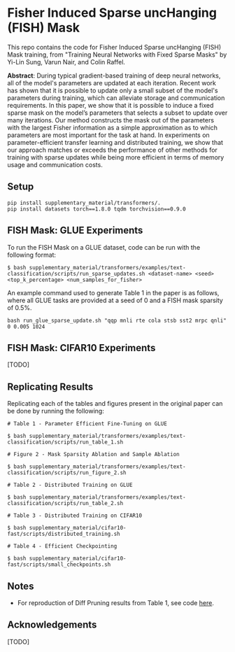 # Fisher Induced Sparse uncHanging (FISH) Mask

This repo contains the code for Fisher Induced Sparse uncHanging (FISH) Mask training, from "Training Neural Networks with Fixed Sparse Masks" by Yi-Lin Sung, Varun Nair, and Colin Raffel. 

**Abstract**: During typical gradient-based training of deep neural networks, all of the model's parameters are updated at each iteration. Recent work has shown that it is possible to update only a small subset of the model's parameters during training, which can alleviate storage and communication requirements. In this paper, we show that it is possible to induce a fixed sparse mask on the model’s parameters that selects a subset to update over many iterations. Our method constructs the mask out of the  parameters with the largest Fisher information as a simple approximation as to which parameters are most important for the task at hand. In experiments on parameter-efficient transfer learning and distributed training, we show that our approach matches or exceeds the performance of other methods for training with sparse updates while being more efficient in terms of memory usage and communication costs.

## Setup

```
pip install supplementary_material/transformers/.
pip install datasets torch==1.8.0 tqdm torchvision==0.9.0
```

## FISH Mask: GLUE Experiments
To run the FISH Mask on a GLUE dataset, code can be run with the following format:

```
$ bash supplementary_material/transformers/examples/text-classification/scripts/run_sparse_updates.sh <dataset-name> <seed> <top_k_percentage> <num_samples_for_fisher>
```

An example command used to generate Table 1 in the paper is as follows, where all GLUE tasks are provided at a seed of 0 and a FISH mask sparsity of 0.5%.

```
bash run_glue_sparse_update.sh "qqp mnli rte cola stsb sst2 mrpc qnli" 0 0.005 1024
```


## FISH Mask: CIFAR10 Experiments

[TODO]

## Replicating Results

Replicating each of the tables and figures present in the original paper can be done by running the following: 

```
# Table 1 - Parameter Efficient Fine-Tuning on GLUE

$ bash supplementary_material/transformers/examples/text-classification/scripts/run_table_1.sh
```
```
# Figure 2 - Mask Sparsity Ablation and Sample Ablation

$ bash supplementary_material/transformers/examples/text-classification/scripts/run_figure_2.sh
```
```
# Table 2 - Distributed Training on GLUE

$ bash supplementary_material/transformers/examples/text-classification/scripts/run_table_2.sh
```
```
# Table 3 - Distributed Training on CIFAR10

$ bash supplementary_material/cifar10-fast/scripts/distributed_training.sh

```
```
# Table 4 - Efficient Checkpointing

$ bash supplementary_material/cifar10-fast/scripts/small_checkpoints.sh
```

## Notes
* For reproduction of Diff Pruning results from Table 1, see code [here](https://github.com/varunnair18/DiffPruning/tree/multi-gpus). 


## Acknowledgements

[TODO]

